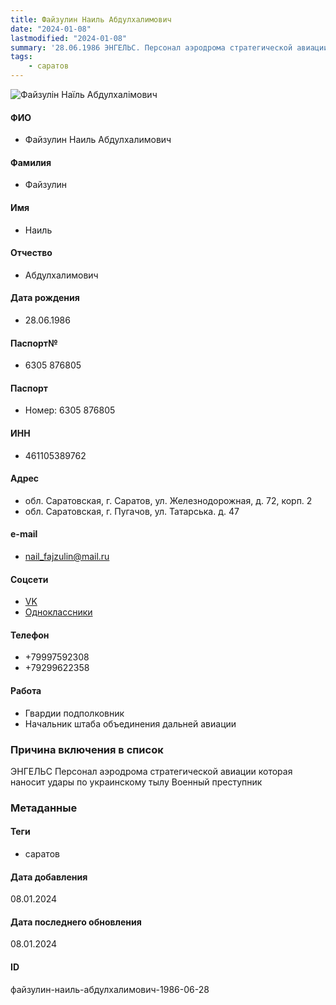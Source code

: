 ```yaml
---
title: Файзулин Наиль Абдулхалимович
date: "2024-01-08"
lastmodified: "2024-01-08"
summary: '28.06.1986 ЭНГЕЛЬС. Персонал аэродрома стратегической авиации которая наносит удары по украинскому тылу. Военный преступник'
tags: 
    - саратов
---
```

<!--# pp2-->
<!--## Фигурант-->
<!--### Личные данные-->
<!--#### Фото-->
![Файзулін Наїль Абдулхалімович](https://molfar.com/images/optimized/1696946525_671025951.png)
#### ФИО
- Файзулин Наиль Абдулхалимович
#### Фамилия
- Файзулин
#### Имя
- Наиль
#### Отчество
- Абдулхалимович
#### Дата рождения
- 28.06.1986
#### Паспорт№
- 6305 876805
#### Паспорт
- Номер: 6305 876805
#### ИНН
- 461105389762
#### Адрес
- обл. Саратовская, г. Саратов, ул. Железнодорожная, д. 72, корп. 2
- обл. Саратовская, г. Пугачов, ул. Татарська. д. 47
#### e-mail
- nail_fajzulin@mail.ru
#### Соцсети
- [VK](https://vk.com/id12173636)
- [Одноклассники](https://ok.ru/profile/531319936763)
#### Телефон
- +79997592308
- +79299622358
#### Работа
- Гвардии подполковник
- Начальник штаба объединения дальней авиации
### Причина включения в список
ЭНГЕЛЬС
Персонал аэродрома стратегической авиации которая наносит удары по украинскому тылу
Военный преступник
### Метаданные
#### Теги
- саратов
#### Дата добавления
08.01.2024
#### Дата последнего обновления
08.01.2024
#### ID
файзулин-наиль-абдулхалимович-1986-06-28
<!--## END;-->
